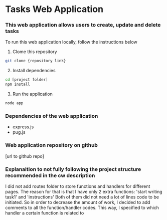 # Tasks Web Application

### This web application allows users to create, update and delete tasks

To run this web application locally, follow the instructions below

1. Clome this repository
```bash
git clone {repository link}
```

2. Install dependencies
```bash
cd [project folder]
npm install
```

3. Run the application
```bash
node app
```

### Dependencies of the web application
- express.js
- pug.js

### Web application repository on github

[url to github repo]

### Explanaition to not fully following the project structure recommended in the cw description

I did not add routes folder to store functions and handlers for different pages. The reason for that is that I have only 2 extra functions: 'start writing task1' and 'instructions' Both of them did not need a lot of lines code to be initiated. So in order to decrease the amount of work, I decided to add comments to all the function/handler codes. This way, I specified to which handler a certain function is related to